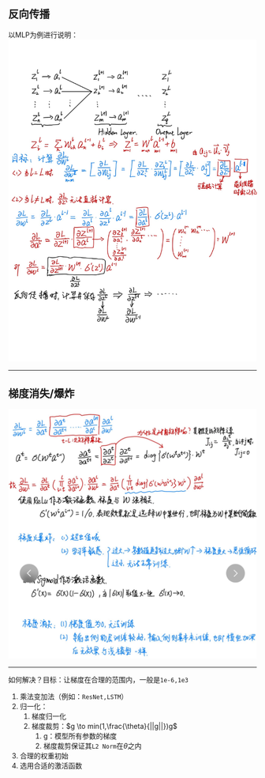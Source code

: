 ## 反向传播
以MLP为例进行说明：
![05aa576f987126ddade01e35582dc3f6.png](https://raw.githubusercontent.com/yzh-2002/img-hosting/main/notes/202410101604772.png)

---

## 梯度消失/爆炸

![image.png](https://raw.githubusercontent.com/yzh-2002/img-hosting/main/notes/202410101632714.png)

---
如何解决？目标：让梯度在合理的范围内，一般是`1e-6,1e3`
1. 乘法变加法（例如：`ResNet,LSTM`）
2. 归一化：
	1. 梯度归一化
	2. 梯度裁剪：$g \to min(1,\frac{\theta}{||g||})g$
		1. g：模型所有参数的梯度
		2. 梯度裁剪保证其`L2 Norm`在$\theta$之内
3. 合理的权重初始
4. 选用合适的激活函数